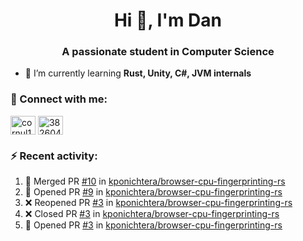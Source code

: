 <h1 align="center">Hi 👋, I'm Dan</h1>
<h3 align="center">A passionate student in Computer Science</h3>

- 🌱 I’m currently learning **Rust, Unity, C#, JVM internals**

### :rocket: Connect with me:</h3>
<p align="left">
<a href="https://linkedin.com/in/cornul11" target="blank"><img align="center" src="https://raw.githubusercontent.com/rahuldkjain/github-profile-readme-generator/master/src/images/icons/Social/linked-in-alt.svg" alt="cornul11" height="30" width="40" /></a>
<a href="https://stackoverflow.com/users/3826046" target="blank"><img align="center" src="https://raw.githubusercontent.com/rahuldkjain/github-profile-readme-generator/master/src/images/icons/Social/stack-overflow.svg" alt="3826046" height="30" width="40" /></a>
</p>

### :zap: Recent activity:
<!--START_SECTION:activity-->
1. 🎉 Merged PR [#10](https://github.com/kponichtera/browser-cpu-fingerprinting-rs/pull/10) in [kponichtera/browser-cpu-fingerprinting-rs](https://github.com/kponichtera/browser-cpu-fingerprinting-rs)
2. 💪 Opened PR [#9](https://github.com/kponichtera/browser-cpu-fingerprinting-rs/pull/9) in [kponichtera/browser-cpu-fingerprinting-rs](https://github.com/kponichtera/browser-cpu-fingerprinting-rs)
3. ❌ Reopened PR [#3](https://github.com/kponichtera/browser-cpu-fingerprinting-rs/pull/3) in [kponichtera/browser-cpu-fingerprinting-rs](https://github.com/kponichtera/browser-cpu-fingerprinting-rs)
4. ❌ Closed PR [#3](https://github.com/kponichtera/browser-cpu-fingerprinting-rs/pull/3) in [kponichtera/browser-cpu-fingerprinting-rs](https://github.com/kponichtera/browser-cpu-fingerprinting-rs)
5. 💪 Opened PR [#3](https://github.com/kponichtera/browser-cpu-fingerprinting-rs/pull/3) in [kponichtera/browser-cpu-fingerprinting-rs](https://github.com/kponichtera/browser-cpu-fingerprinting-rs)
<!--END_SECTION:activity-->
